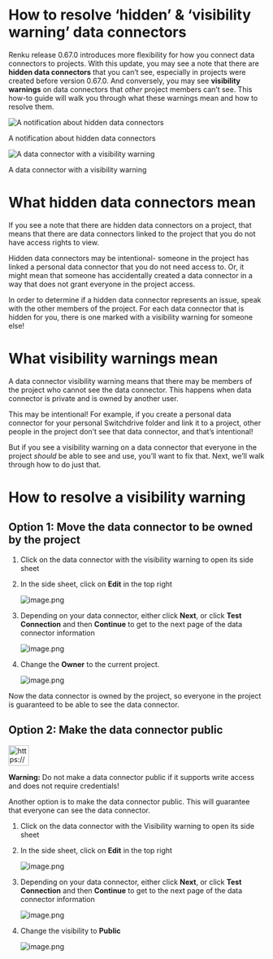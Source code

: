 # How to resolve ‘hidden’ & ‘visibility warning’ data connectors

Renku release 0.67.0 introduces more flexibility for how you connect data connectors to projects. With this update, you may see a note that there are **hidden data connectors** that you can’t see, especially in projects were created before version 0.67.0. And conversely, you may see **visibility warnings** on data connectors that *other* project members can’t see. This how-to guide will walk you through what these warnings mean and how to resolve them.

![A notification about hidden data connectors](./resolve-hidden-visibility-warning-10.png)

A notification about hidden data connectors

![A data connector with a visibility warning](./resolve-hidden-visibility-warning-20.png)

A data connector with a visibility warning

# What hidden data connectors mean

If you see a note that there are hidden data connectors on a project, that means that there are data connectors linked to the project that you do not have access rights to view.

Hidden data connectors may be intentional- someone in the project has linked a personal data connector that you do not need access to. Or, it might mean that someone has accidentally created a data connector in a way that does not grant everyone in the project access.

In order to determine if a hidden data connector represents an issue, speak with the other members of the project. For each data connector that is hidden for you, there is one marked with a visibility warning for someone else!

# What visibility warnings mean

A data connector visibility warning means that there may be members of the project who cannot see the data connector. This happens when data connector is private and is owned by another user.

This may be intentional! For example, if you create a personal data connector for your personal Switchdrive folder and link it to a project, other people in the project don’t see that data connector, and that’s intentional!

But if you see a visibility warning on a data connector that everyone in the project *should* be able to see and use, you’ll want to fix that. Next, we’ll walk through how to do just that.

# How to resolve a visibility warning

## Option 1: Move the data connector to be owned by the project

1. Click on the data connector with the visibility warning to open its side sheet
2. In the side sheet, click on **Edit** in the top right
    
    ![image.png](./resolve-hidden-visibility-warning-30.png)
    
3. Depending on your data connector, either click **Next**, or click **Test Connection** and then **Continue** to get to the next page of the data connector information
    
    ![image.png](./resolve-hidden-visibility-warning-40.png)
    
4. Change the **Owner** to the current project.
    
    ![image.png](./resolve-hidden-visibility-warning-50.png)
    

Now the data connector is owned by the project, so everyone in the project is guaranteed to be able to see the data connector.

## Option 2: Make the data connector public

<aside>
<img src="https://www.notion.so/icons/warning_yellow.svg" alt="https://www.notion.so/icons/warning_yellow.svg" width="40px" />

**Warning:** Do not make a data connector public if it supports write access and does not require credentials!

</aside>

Another option is to make the data connector public. This will guarantee that everyone can see the data connector.

1. Click on the data connector with the Visibility warning to open its side sheet
2. In the side sheet, click on **Edit** in the top right
    
    ![image.png](./resolve-hidden-visibility-warning-30.png)
    
3. Depending on your data connector, either click **Next**, or click **Test Connection** and then **Continue** to get to the next page of the data connector information
    
    ![image.png](./resolve-hidden-visibility-warning-40.png)
    
4. Change the visibility to **Public**
    
    ![image.png](./resolve-hidden-visibility-warning-60.png)